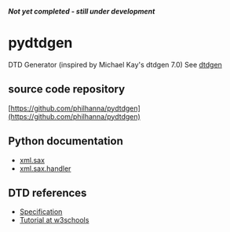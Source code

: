 ***Not yet completed - still under development***
# pydtdgen
DTD Generator (inspired by Michael Kay's dtdgen 7.0)
See [dtdgen](http://saxon.sourceforge.net/dtdgen.html)

## source code repository
[https://github.com/philhanna/pydtdgen](https://github.com/philhanna/pydtdgen)

## Python documentation
- [xml.sax](https://docs.python.org/3/library/xml.sax.html)
- [xml.sax.handler](https://docs.python.org/3/library/xml.sax.handler.html)

## DTD references
- [Specification](https://www.w3.org/TR/xml11/#sec-logical-struct)
- [Tutorial at w3schools](https://www.w3schools.com/xml/xml_dtd_elements.asp)
